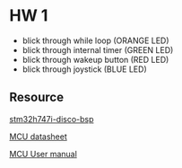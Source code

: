 # HW 1

- blick through while loop (ORANGE LED)
- blick through internal timer (GREEN LED)
- blick through wakeup button (RED LED)
- blick through joystick (BLUE LED)


## Resource

[stm32h747i-disco-bsp](https://github.com/STMicroelectronics/stm32h747i-disco-bsp/blob/main/stm32h747i_discovery.c)

[MCU datasheet](https://www.st.com/resource/en/datasheet/stm32h747ag.pdf)

[MCU User manual](https://www.st.com/resource/en/user_manual/um2411-discovery-kit-with-stm32h747xi-mcu-stmicroelectronics.pdf)

